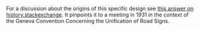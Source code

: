 For a discussion about the origins of this specific design see [this answer on
history.stackexchange](https://history.stackexchange.com/a/74391/28405). It
pinpoints it to a meeting in 1931 in the context of the Geneva Convention
Concerning the Unification of Road Signs.
